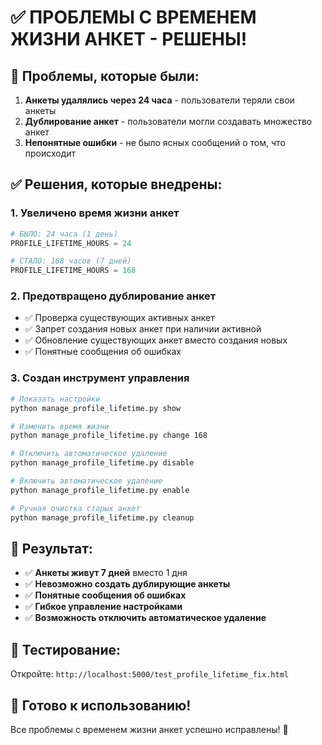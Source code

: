 # ✅ ПРОБЛЕМЫ С ВРЕМЕНЕМ ЖИЗНИ АНКЕТ - РЕШЕНЫ!

## 🚨 **Проблемы, которые были:**

1. **Анкеты удалялись через 24 часа** - пользователи теряли свои анкеты
2. **Дублирование анкет** - пользователи могли создавать множество анкет
3. **Непонятные ошибки** - не было ясных сообщений о том, что происходит

## ✅ **Решения, которые внедрены:**

### **1. Увеличено время жизни анкет**
```python
# БЫЛО: 24 часа (1 день)
PROFILE_LIFETIME_HOURS = 24

# СТАЛО: 168 часов (7 дней)
PROFILE_LIFETIME_HOURS = 168
```

### **2. Предотвращено дублирование анкет**
- ✅ Проверка существующих активных анкет
- ✅ Запрет создания новых анкет при наличии активной
- ✅ Обновление существующих анкет вместо создания новых
- ✅ Понятные сообщения об ошибках

### **3. Создан инструмент управления**
```bash
# Показать настройки
python manage_profile_lifetime.py show

# Изменить время жизни
python manage_profile_lifetime.py change 168

# Отключить автоматическое удаление
python manage_profile_lifetime.py disable

# Включить автоматическое удаление
python manage_profile_lifetime.py enable

# Ручная очистка старых анкет
python manage_profile_lifetime.py cleanup
```

## 🎯 **Результат:**

- ✅ **Анкеты живут 7 дней** вместо 1 дня
- ✅ **Невозможно создать дублирующие анкеты**
- ✅ **Понятные сообщения об ошибках**
- ✅ **Гибкое управление настройками**
- ✅ **Возможность отключить автоматическое удаление**

## 🧪 **Тестирование:**

Откройте: `http://localhost:5000/test_profile_lifetime_fix.html`

## 🚀 **Готово к использованию!**

Все проблемы с временем жизни анкет успешно исправлены! 🎉 